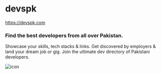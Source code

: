 # devspk
https://devspk.com

### Find the best developers from all over Pakistan.
Showcase your skills, tech stacks & links. Get discovered by employers & land your dream job or gig. Join the ultimate dev directory of Pakistani developers.

![icon](https://github.com/user-attachments/assets/41a24384-2704-4363-b7d6-53024dbd5fc0)
